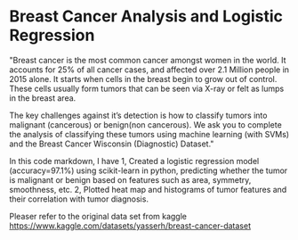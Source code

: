 # Breast Cancer Analysis and Logistic Regression
 
"Breast cancer is the most common cancer amongst women in the world. It accounts for 25% of all cancer cases, and affected over 2.1 Million people in 2015 alone. It starts when cells in the breast begin to grow out of control. These cells usually form tumors that can be seen via X-ray or felt as lumps in the breast area.

The key challenges against it’s detection is how to classify tumors into malignant (cancerous) or benign(non cancerous). We ask you to complete the analysis of classifying these tumors using machine learning (with SVMs) and the Breast Cancer Wisconsin (Diagnostic) Dataset."

In this code markdown, I have
1, Created a logistic regression model (accuracy=97.1%) using scikit-learn in python, predicting whether the tumor is malignant or benign based on features such as area, symmetry, smoothness, etc.
2, Plotted heat map and histograms of tumor features and their correlation with tumor diagnosis.

Pleaser refer to the original data set from kaggle https://www.kaggle.com/datasets/yasserh/breast-cancer-dataset
